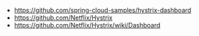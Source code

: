 


* https://github.com/spring-cloud-samples/hystrix-dashboard
* https://github.com/Netflix/Hystrix
* https://github.com/Netflix/Hystrix/wiki/Dashboard